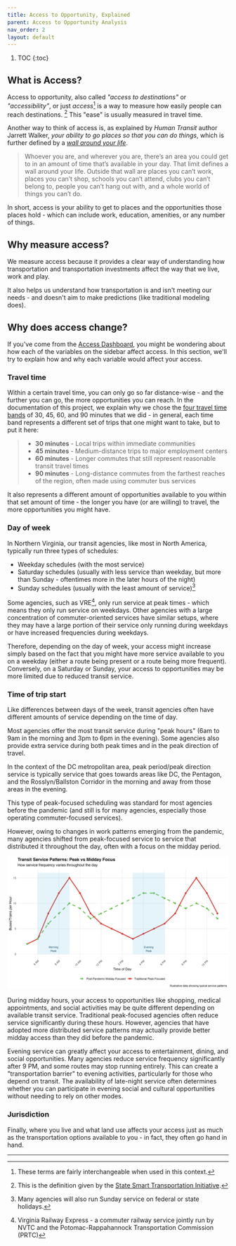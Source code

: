 ```yaml
---
title: Access to Opportunity, Explained
parent: Access to Opportunity Analysis
nav_order: 2
layout: default
---
```

1. TOC
{:toc}

## What is Access?

Access to opportunity, also called *"access to destinations"* or *"accessibility"*, or just *access*[^1] is a way to measure how easily people can reach destinations. [^2] This "ease" is usually measured in travel time.

Another way to think of access is, as explained by *Human Transit* author Jarrett Walker, *your ability to go places so that you can do things*, which is further defined by a *[wall around your life](https://humantransit.org/basics-access-or-the-wall-around-your-life)*.

> Whoever you are, and wherever you are, there’s an area you could get to in an amount of time that’s available in your day. That limit defines a wall around your life.  Outside that wall are places you can’t work, places you can’t shop, schools you can’t attend, clubs you can’t belong to, people you can’t hang out with, and a whole world of things you can’t do.

In short, access is your ability to get to places and the opportunities those places hold - which can include work, education, amenities, or any number of things.

## Why measure access?

We measure access because it provides a clear way of understanding how transportation and transportation investments affect the way that we live, work and play. 

It also helps us understand how transportation is and isn't meeting our needs - and doesn't aim to make predictions (like traditional modeling does).

## Why does access change?

If you've come from the [Access Dashboard](https://nvtc.maps.arcgis.com/apps/dashboards/3bda02cf9d8e4a39ae666dca202d8446), you might be wondering about how each of the variables on the sidebar affect access. In this section, we'll try to explain how and why each variable would affect your access.

### Travel time

Within a certain travel time, you can only go so far distance-wise - and the further you can go, the more opportunities you can reach. In the documentation of this project, we explain why we chose the [four travel time bands](/docs/access/parameters.md) of 30, 45, 60, and 90 minutes that we did - in general, each time band represents a different set of trips that one might want to take, but to put it here:

> * **30 minutes** - Local trips within immediate communities
> * **45 minutes** - Medium-distance trips to major employment centers  
> * **60 minutes** - Longer commutes that still represent reasonable transit travel times
> * **90 minutes** - Long-distance commutes from the farthest reaches of the region, often made using commuter bus services

It also represents a different amount of opportunities available to you within that set amount of time - the longer you have (or are willing) to travel, the more opportunities you might have.

### Day of week

In Northern Virginia, our transit agencies, like most in North America, typically run three types of schedules:

* Weekday schedules (with the most service)
* Saturday schedules (usually with less service than weekday, but more than Sunday - oftentimes more in the later hours of the night)
* Sunday schedules (usually with the least amount of service)[^3]

Some agencies, such as VRE[^4], only run service at peak times - which means they only run service on weekdays. Other agencies with a large concentration of commuter-oriented services have similar setups, where they may have a large portion of their service only running during weekdays or have increased frequencies during weekdays.

Therefore, depending on the day of week, your access might increase simply based on the fact that you might have more service available to you on a weekday (either a route being present or a route being more frequent). Conversely, on a Saturday or Sunday, your access to opportunities may be more limited due to reduced transit service.

### Time of trip start

Like differences between days of the week, transit agencies often have different amounts of service depending on the time of day.

Most agencies offer the most transit service during "peak hours" (6am to 9am in the morning and 3pm to 6pm in the evening). Some agencies also provide extra service during both peak times and in the peak direction of travel.

In the context of the DC metropolitan area, peak period/peak direction service is typically service that goes towards areas like DC, the Pentagon, and the Rosslyn/Ballston Corridor in the morning and away from those areas in the evening.

This type of peak-focused scheduling was standard for most agencies before the pandemic (and still is for many agencies, especially those operating commuter-focused services).

However, owing to changes in work patterns emerging from the pandemic, many agencies shifted from peak-focused service to service that distributed it throughout the day, often with a focus on the midday period.

![Image explaining representative transit service patterns comparing peak to midday and pre and post pandemic](/assets/images/transit_service_patterns.png)

During midday hours, your access to opportunities like shopping, medical appointments, and social activities may be quite different depending on available transit service. Traditional peak-focused agencies often reduce service significantly during these hours. However, agencies that have adopted more distributed service patterns may actually provide better midday access than they did before the pandemic.

Evening service can greatly affect your access to entertainment, dining, and social opportunities. Many agencies reduce service frequency significantly after 9 PM, and some routes may stop running entirely. This can create a "transportation barrier" to evening activities, particularly for those who depend on transit. The availability of late-night service often determines whether you can participate in evening social and cultural opportunities without needing to rely on other modes.

### Jurisdiction

Finally, where you live and what land use affects your access just as much as the transportation options available to you - in fact, they often go hand in hand.

----

[^1]: These terms are fairly interchangeable when used in this context.

[^2]: This is the definition given by the [State Smart Transportation Initiative](https://ssti.us/measuring-accessibility/).

[^3]: Many agencies will also run Sunday service on federal or state holidays.

[^4]: Virginia Railway Express - a commuter railway service jointly run by NVTC and the Potomac-Rappahannock Transportation Commission (PRTC)